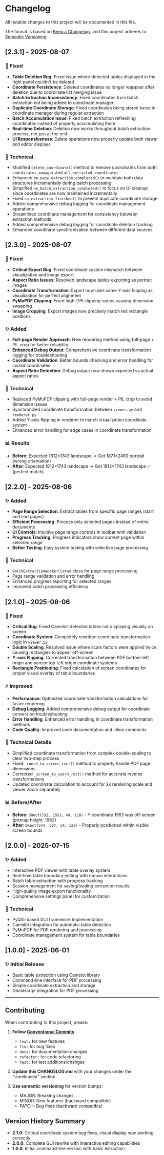# Changelog

All notable changes to this project will be documented in this file.

The format is based on [Keep a Changelog](https://keepachangelog.com/en/1.0.0/),
and this project adheres to [Semantic Versioning](https://semver.org/spec/v2.0.0.html).

## [2.3.1] - 2025-08-07

### 🐛 Fixed
- **Table Deletion Bug**: Fixed issue where detected tables displayed in the right panel couldn't be deleted
- **Coordinate Persistence**: Deleted coordinates no longer reappear after deletion due to coordinate list merging issue
- **Batch Extraction Inconsistency**: Fixed coordinates from batch extraction not being added to coordinate manager
- **Duplicate Coordinate Storage**: Fixed coordinates being stored twice in coordinate manager during regular extraction
- **Batch Accumulation Issue**: Fixed batch extraction refreshing coordinates instead of properly accumulating them
- **Real-time Deletion**: Deletion now works throughout batch extraction process, not just at the end
- **UI Responsiveness**: Delete operations now properly update both viewer and editor displays

### 🔧 Technical
- Modified `delete_coordinate()` method to remove coordinates from both `coordinates_manager` and `all_extracted_coordinates`
- Enhanced `on_page_extraction_completed()` to maintain both data structures incrementally during batch processing
- Simplified `on_batch_extraction_completed()` to focus on UI cleanup since coordinates are now maintained incrementally
- Fixed `on_extraction_finished()` to prevent duplicate coordinate storage
- Added comprehensive debug logging for coordinate management operations
- Streamlined coordinate management for consistency between extraction methods
- Added comprehensive debug logging for coordinate deletion tracking
- Enhanced coordinate synchronization between different data sources

## [2.3.0] - 2025-08-07

### 🎯 Fixed
- **Critical Export Bug**: Fixed coordinate system mismatch between visualization and image export
- **Aspect Ratio Issues**: Resolved landscape tables exporting as portrait images  
- **Coordinate Transformation**: Export now uses same Y-axis flipping as visualization for perfect alignment
- **PyMuPDF Clipping**: Fixed high-DPI clipping issues causing dimension swapping
- **Image Cropping**: Export images now precisely match red rectangle positions

### ✨ Added
- **Full-page Render Approach**: New rendering method using full-page + PIL crop for better reliability
- **Enhanced Debug Output**: Comprehensive coordinate transformation logging for troubleshooting
- **Coordinate Validation**: Better bounds checking and error handling for invalid coordinates
- **Aspect Ratio Detection**: Debug output now shows expected vs actual aspect ratios

### 🔧 Technical
- Replaced PyMuPDF clipping with full-page render + PIL crop to avoid dimension issues
- Synchronized coordinate transformation between `viewer.py` and `renderer.py`
- Added Y-axis flipping in renderer to match visualization coordinate system
- Enhanced error handling for edge cases in coordinate transformation

### 📊 Results
- **Before**: Expected 1812×1743 landscape → Got 1871×2480 portrait (wrong orientation)
- **After**: Expected 1812×1743 landscape → Got 1812×1743 landscape ✅ (perfect match)

## [2.2.0] - 2025-08-06

### ✨ Added
- **Page Range Selection**: Extract tables from specific page ranges (start and end pages)
- **Efficient Processing**: Process only selected pages instead of entire documents
- **UI Controls**: Intuitive page range controls in toolbar with validation
- **Progress Tracking**: Progress indicators show current page within selected range
- **Better Testing**: Easy system testing with selective page processing

### 🔧 Technical
- `BatchExtractionWorkerCustom` class for page range processing
- Page range validation and error handling
- Enhanced progress reporting for selected ranges
- Improved batch processing efficiency

## [2.1.0] - 2025-08-06

### 🐛 Fixed
- **Critical Bug**: Fixed Camelot-detected tables not displaying visually on screen
- **Coordinate System**: Completely rewritten coordinate transformation logic in `viewer.py`
- **Double Scaling**: Resolved issue where scale factors were applied twice, causing rectangles to appear off-screen
- **Y-axis Flipping**: Corrected transformation between PDF bottom-left origin and screen top-left origin coordinate systems
- **Rectangle Positioning**: Fixed calculation of screen coordinates for proper visual overlay of table boundaries

### ⚡ Improved
- **Performance**: Optimized coordinate transformation calculations for faster rendering
- **Debug Logging**: Added comprehensive debug output for coordinate conversion troubleshooting
- **Error Handling**: Enhanced error handling in coordinate transformation methods
- **Code Quality**: Improved code documentation and inline comments

### 🔧 Technical Details
- Simplified coordinate transformation from complex double-scaling to clear two-step process
- Fixed `_coord_to_screen_rect()` method to properly handle PDF page dimensions
- Corrected `_screen_to_coord_rect()` method for accurate reverse transformations
- Updated coordinate calculation to account for 2x rendering scale and viewer zoom separately

### 📊 Before/After
- **Before**: `QRect(532, 1553, 49, 110)` - Y coordinate 1553 was off-screen (pixmap height: 1682)
- **After**: `QRect(544, 507, 54, 122)` - Properly positioned within visible screen bounds

## [2.0.0] - 2025-07-15

### ✨ Added
- Interactive PDF viewer with table overlay system
- Real-time table boundary editing with mouse interactions
- Batch table extraction with progress tracking
- Session management for saving/loading extraction results
- High-quality image export functionality
- Comprehensive settings panel for customization

### 🔧 Technical
- PyQt5-based GUI framework implementation
- Camelot integration for automatic table detection
- PyMuPDF for PDF rendering and processing
- Coordinate management system for table boundaries

## [1.0.0] - 2025-06-01

### ✨ Initial Release
- Basic table extraction using Camelot library
- Command-line interface for PDF processing
- Simple coordinate extraction and storage
- Ghostscript integration for PDF processing

---

## Contributing

When contributing to this project, please:

1. **Follow [Conventional Commits](https://www.conventionalcommits.org/en/v1.0.0/)**
   - `feat:` for new features
   - `fix:` for bug fixes
   - `docs:` for documentation changes
   - `refactor:` for code refactoring
   - `test:` for test additions/changes

2. **Update this CHANGELOG.md** with your changes under the "Unreleased" section

3. **Use semantic versioning** for version bumps:
   - MAJOR: Breaking changes
   - MINOR: New features (backward compatible)
   - PATCH: Bug fixes (backward compatible)

## Version History Summary

- **2.1.0**: Critical coordinate system bug fixes, visual display now working correctly
- **2.0.0**: Complete GUI rewrite with interactive editing capabilities  
- **1.0.0**: Initial command-line version with basic extraction
